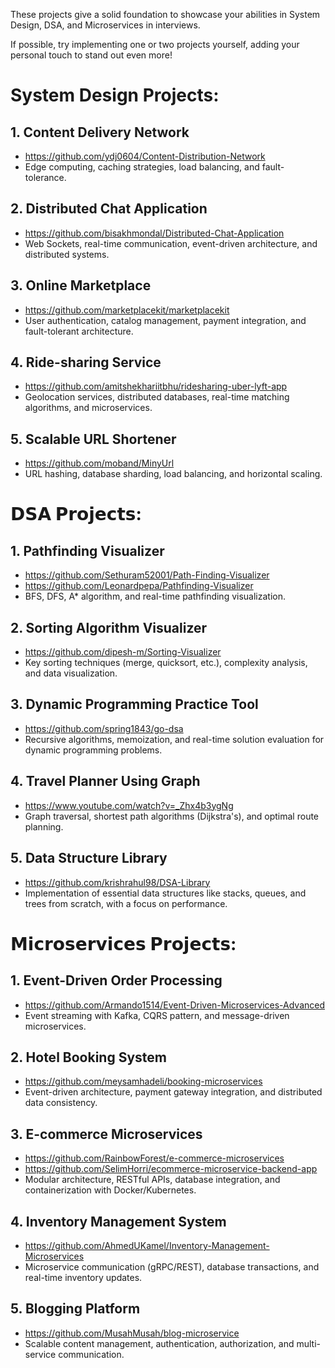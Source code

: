 These projects give a solid foundation to showcase your abilities in System Design, DSA, and Microservices in interviews.

If possible, try implementing one or two projects yourself, adding your personal touch to stand out even more!

# System Design Projects:

## 1. Content Delivery Network
 - https://github.com/ydj0604/Content-Distribution-Network
 - Edge computing, caching strategies, load balancing, and fault-tolerance.

## 2. Distributed Chat Application
 - https://github.com/bisakhmondal/Distributed-Chat-Application
 - Web Sockets, real-time communication, event-driven architecture, and distributed systems.

## 3. Online Marketplace
 - https://github.com/marketplacekit/marketplacekit
 - User authentication, catalog management, payment integration, and fault-tolerant architecture.

## 4. Ride-sharing Service
 - https://github.com/amitshekhariitbhu/ridesharing-uber-lyft-app
 - Geolocation services, distributed databases, real-time matching algorithms, and microservices.

## 5. Scalable URL Shortener
 - https://github.com/moband/MinyUrl
 - URL hashing, database sharding, load balancing, and horizontal scaling.

# 𝗗𝗦𝗔 𝗣𝗿𝗼𝗷𝗲𝗰𝘁𝘀:

## 1. Pathfinding Visualizer
 - https://github.com/Sethuram52001/Path-Finding-Visualizer
 - https://github.com/Leonardpepa/Pathfinding-Visualizer
 - BFS, DFS, A* algorithm, and real-time pathfinding visualization.

## 2. Sorting Algorithm Visualizer
 - https://github.com/dipesh-m/Sorting-Visualizer
 - Key sorting techniques (merge, quicksort, etc.), complexity analysis, and data visualization.

## 3. Dynamic Programming Practice Tool
 - https://github.com/spring1843/go-dsa
 - Recursive algorithms, memoization, and real-time solution evaluation for dynamic programming problems.

## 4. Travel Planner Using Graph
 - https://www.youtube.com/watch?v=_Zhx4b3ygNg
 - Graph traversal, shortest path algorithms (Dijkstra's), and optimal route planning.

## 5. Data Structure Library
 - https://github.com/krishrahul98/DSA-Library
 - Implementation of essential data structures like stacks, queues, and trees from scratch, with a focus on performance.

# 𝗠𝗶𝗰𝗿𝗼𝘀𝗲𝗿𝘃𝗶𝗰𝗲𝘀 𝗣𝗿𝗼𝗷𝗲𝗰𝘁𝘀:

## 1. Event-Driven Order Processing
 - https://github.com/Armando1514/Event-Driven-Microservices-Advanced
 - Event streaming with Kafka, CQRS pattern, and message-driven microservices.

## 2. Hotel Booking System
 - https://github.com/meysamhadeli/booking-microservices
 - Event-driven architecture, payment gateway integration, and distributed data consistency.

## 3. E-commerce Microservices
 - https://github.com/RainbowForest/e-commerce-microservices
 - https://github.com/SelimHorri/ecommerce-microservice-backend-app
 - Modular architecture, RESTful APIs, database integration, and containerization with Docker/Kubernetes.

## 4. Inventory Management System
 - https://github.com/AhmedUKamel/Inventory-Management-Microservices
 - Microservice communication (gRPC/REST), database transactions, and real-time inventory updates.

## 5. Blogging Platform
 - https://github.com/MusahMusah/blog-microservice
 - Scalable content management, authentication, authorization, and multi-service communication.
